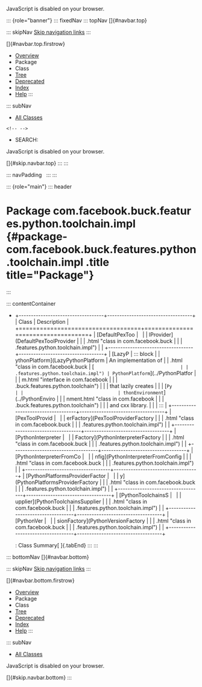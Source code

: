 <div>

JavaScript is disabled on your browser.

</div>

::: {role="banner"}
::: fixedNav
::: topNav
[]{#navbar.top}

::: skipNav
[Skip navigation links](#skip.navbar.top "Skip navigation links")
:::

[]{#navbar.top.firstrow}

-   [Overview](../../../../../../../index.html)
-   Package
-   Class
-   [Tree](package-tree.html)
-   [Deprecated](../../../../../../../deprecated-list.html)
-   [Index](../../../../../../../index-all.html)
-   [Help](../../../../../../../help-doc.html)
:::

::: subNav
-   [All Classes](../../../../../../../allclasses.html)

```{=html}
<!-- -->
```
-   SEARCH:

<div>

<div>

JavaScript is disabled on your browser.

</div>

</div>

[]{#skip.navbar.top}
:::
:::

::: navPadding
 
:::
:::

::: {role="main"}
::: header
# Package com.facebook.buck.features.python.toolchain.impl {#package-com.facebook.buck.features.python.toolchain.impl .title title="Package"}
:::

::: contentContainer
-   +-----------------------------------+-----------------------------------+
    | Class                             | Description                       |
    +===================================+===================================+
    | [DefaultPexToo                    |                                   |
    | lProvider](DefaultPexToolProvider |                                   |
    | .html "class in com.facebook.buck |                                   |
    | .features.python.toolchain.impl") |                                   |
    +-----------------------------------+-----------------------------------+
    | [LazyP                            | ::: block                         |
    | ythonPlatform](LazyPythonPlatform | An implementation of              |
    | .html "class in com.facebook.buck | [`                                |
    | .features.python.toolchain.impl") | PythonPlatform`](../PythonPlatfor |
    |                                   | m.html "interface in com.facebook |
    |                                   | .buck.features.python.toolchain") |
    |                                   | that lazily creates               |
    |                                   | [`Py                              |
    |                                   | thonEnvironment`](../PythonEnviro |
    |                                   | nment.html "class in com.facebook |
    |                                   | .buck.features.python.toolchain") |
    |                                   | and cxx library.                  |
    |                                   | :::                               |
    +-----------------------------------+-----------------------------------+
    | [PexToolProvid                    |                                   |
    | erFactory](PexToolProviderFactory |                                   |
    | .html "class in com.facebook.buck |                                   |
    | .features.python.toolchain.impl") |                                   |
    +-----------------------------------+-----------------------------------+
    | [PythonInterpreter                |                                   |
    | Factory](PythonInterpreterFactory |                                   |
    | .html "class in com.facebook.buck |                                   |
    | .features.python.toolchain.impl") |                                   |
    +-----------------------------------+-----------------------------------+
    | [PythonInterpreterFromCo          |                                   |
    | nfig](PythonInterpreterFromConfig |                                   |
    | .html "class in com.facebook.buck |                                   |
    | .features.python.toolchain.impl") |                                   |
    +-----------------------------------+-----------------------------------+
    | [PythonPlatformsProviderFactor    |                                   |
    | y](PythonPlatformsProviderFactory |                                   |
    | .html "class in com.facebook.buck |                                   |
    | .features.python.toolchain.impl") |                                   |
    +-----------------------------------+-----------------------------------+
    | [PythonToolchainsS                |                                   |
    | upplier](PythonToolchainsSupplier |                                   |
    | .html "class in com.facebook.buck |                                   |
    | .features.python.toolchain.impl") |                                   |
    +-----------------------------------+-----------------------------------+
    | [PythonVer                        |                                   |
    | sionFactory](PythonVersionFactory |                                   |
    | .html "class in com.facebook.buck |                                   |
    | .features.python.toolchain.impl") |                                   |
    +-----------------------------------+-----------------------------------+

    : Class Summary[ ]{.tabEnd}
:::
:::

::: bottomNav
[]{#navbar.bottom}

::: skipNav
[Skip navigation links](#skip.navbar.bottom "Skip navigation links")
:::

[]{#navbar.bottom.firstrow}

-   [Overview](../../../../../../../index.html)
-   Package
-   Class
-   [Tree](package-tree.html)
-   [Deprecated](../../../../../../../deprecated-list.html)
-   [Index](../../../../../../../index-all.html)
-   [Help](../../../../../../../help-doc.html)
:::

::: subNav
-   [All Classes](../../../../../../../allclasses.html)

<div>

<div>

JavaScript is disabled on your browser.

</div>

</div>

[]{#skip.navbar.bottom}
:::
